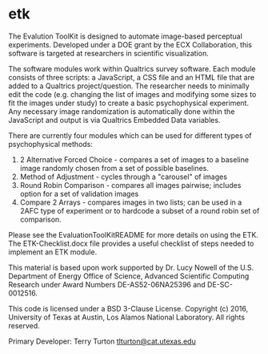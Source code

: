 # etk
The Evalution ToolKit is designed to automate image-based perceptual experiments.  Developed under a DOE grant by the ECX Collaboration, this software is targeted at researchers in scientific visualization. 

The software modules work within Qualtrics survey software.  Each module consists of three scripts: a JavaScript, a CSS file and an HTML file that are added to a Qualtrics project/question.  The researcher needs to minimally edit the code (e.g. changing the list of images and modifying some sizes to fit the images under study) to create a basic psychophysical experiment.  Any necessary image randomization is automatically done within the JavaScript and output is via Qualtrics Embedded Data variables.  

There are currently four modules which can be used for different types of psychophysical methods:
1) 2 Alternative Forced Choice - compares a set of images to a baseline image randomly chosen from a set of possible baselines.
2) Method of Adjustment - cycles through a "carousel" of images
3) Round Robin Comparison - compares all images pairwise; includes option for a set of validation images
4) Compare 2 Arrays - compares images in two lists; can be used in a 2AFC type of experiment or to hardcode a subset of a round robin set of comparison. 

Please see the EvaluationToolKitREADME for more details on using the ETK. The ETK-Checklist.docx file provides a useful checklist of steps needed to implement an ETK module.  

This material is based upon work supported by Dr. Lucy Nowell of the U.S. Department of Energy Office of Science, Advanced Scientific 
Computing Research under Award Numbers DE-AS52-06NA25396 and DE-SC-0012516. 

This code is licensed under a BSD 3-Clause License.
Copyright (c) 2016, University of Texas at Austin, Los Alamos National Laboratory.
All rights reserved.

Primary Developer: Terry Turton
tlturton@cat.utexas.edu

 
